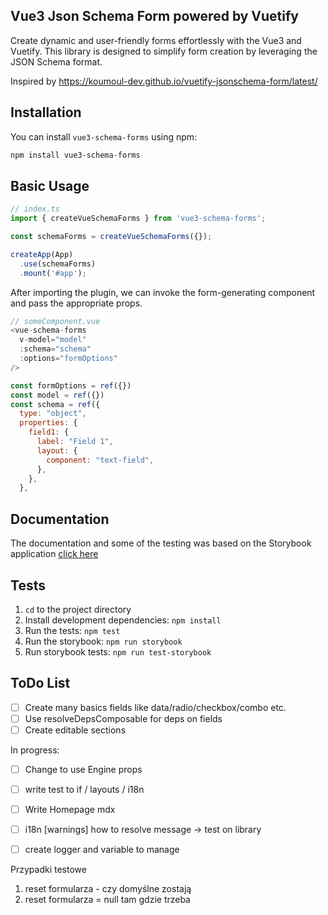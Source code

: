 ## Vue3 Json Schema Form powered by Vuetify

Create dynamic and user-friendly forms effortlessly with the Vue3 and Vuetify.
This library is designed to simplify form creation by leveraging the JSON Schema format.

Inspired by https://koumoul-dev.github.io/vuetify-jsonschema-form/latest/


## Installation

You can install `vue3-schema-forms` using npm:

```bash
npm install vue3-schema-forms
```

## Basic Usage

```javascript
// index.ts
import { createVueSchemaForms } from 'vue3-schema-forms';

const schemaForms = createVueSchemaForms({});

createApp(App)
  .use(schemaForms)
  .mount('#app');
```

After importing the plugin, we can invoke the form-generating component and pass the appropriate props.

```javascript
// someComponent.vue
<vue-schema-forms 
  v-model="model" 
  :schema="schema" 
  :options="formOptions"
/>

const formOptions = ref({})
const model = ref({})
const schema = ref({
  type: "object",
  properties: {
    field1: {
      label: "Field 1",
      layout: {
        component: "text-field",
      },
    },
  },
```
## Documentation
The documentation and some of the testing was based on the Storybook application [click here](https://maciejdybowski.github.io/vue3-schema-forms/)

## Tests
1. ```cd``` to the project directory
2. Install development dependencies: ```npm install```
3. Run the tests: ```npm test```
4. Run the storybook: ```npm run storybook```
5. Run storybook tests: ``npm run test-storybook``


## ToDo List
- [ ] Create many basics fields like data/radio/checkbox/combo etc.
- [ ] Use resolveDepsComposable for deps on fields
- [ ] Create editable sections

In progress:
- [ ] Change to use Engine props
- [ ] write test to if / layouts / i18n
- [ ] Write Homepage mdx
- [ ] i18n [warnings] how to resolve message -> test on library
- [ ] create logger and variable to manage


Przypadki testowe
1. reset formularza - czy domyślne zostają
2. reset formularza = null tam gdzie trzeba

